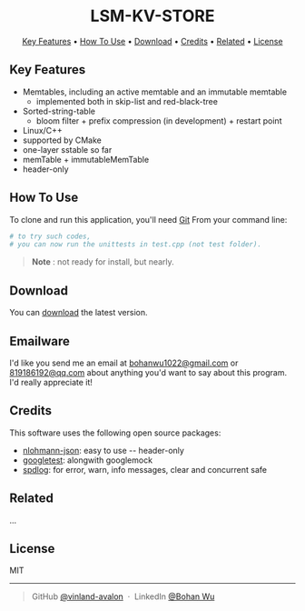 <!--
 * @Author: BohanWu 819186192@qq.com
 * @Date: 2022-11-30 10:24:05
 * @LastEditors: BohanWu 819186192@qq.com
 * @LastEditTime: 2022-12-07 18:49:19
 * @FilePath: /lsm-KV-store/README.md
 * @Description: 
 * 
 * Copyright (c) 2022 by BohanWu 819186192@qq.com, All Rights Reserved. 
-->
<h1 align="center">
  <br>
  LSM-KV-STORE
  <br>
</h1>

<p align="center">
  <a href="#key-features">Key Features</a> •
  <a href="#how-to-use">How To Use</a> •
  <a href="#download">Download</a> •
  <a href="#credits">Credits</a> •
  <a href="#related">Related</a> •
  <a href="#license">License</a>
</p>

## Key Features

* Memtables, including an active memtable and an immutable memtable
  - implemented both in skip-list and red-black-tree
* Sorted-string-table
  -  bloom filter + prefix compression (in development) + restart point  
* Linux/C++ 
* supported by CMake
* one-layer sstable so far
* memTable + immutableMemTable
* header-only

## How To Use

To clone and run this application, you'll need [Git](https://git-scm.com) From your command line:

```bash
# to try such codes,
# you can now run the unittests in test.cpp (not test folder).
```

> **Note**
>: not ready for install, but nearly.


## Download

You can [download](https://github.com/vinland-avalon/lsm-KV-store) the latest version.

## Emailware

I'd like you send me an email at <bohanwu1022@gmail.com> or <819186192@qq.com> about anything you'd want to say about this program. I'd really appreciate it!

## Credits

This software uses the following open source packages:

- [nlohmann-json](https://github.com/nlohmann/json): easy to use -- header-only
- [googletest](https://github.com/google/googletest.git): alongwith googlemock 
- [spdlog](https://github.com/gabime/spdlog.git): for error, warn, info messages, clear and concurrent safe

## Related

...

## License

MIT

---

> GitHub [@vinland-avalon](https://github.com/vinland-avalon) &nbsp;&middot;&nbsp;
> LinkedIn [@Bohan Wu](https://www.linkedin.com/in/bohan-wu-044887244/)
